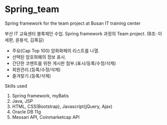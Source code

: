 # Spring_team
Spring framework for the team project at Busan IT training center

부산 IT 교육센터 블록체인 수업. Spring framework 과정의 Team project.
(B조: 이세환, 윤용석, 김록길)

  - 주요(Cap Top 100) 암화화페의 리스트를 나열.
  - 선택된 암호화폐의 정보 표시.
  - 간단한 코멘트를 위한 게시판 첨부.(표시/등록/수정/삭제)
  - 회원관리.(등록/수정/삭제)
  - 즐겨찾기.(등록/삭제)

Skills used
1. Spring framework, myBatis
2. Java, JSP
3. HTML, CSS(Bootstrap), Javascript(jQuery, Ajax)
4. Oracle DB 11g
5. Messari API, Coinmarketcap API
